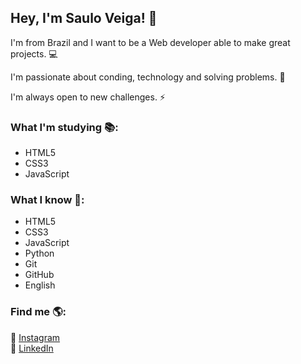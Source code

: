## Hey, I'm Saulo Veiga!  👋
 
I'm from Brazil and I want to be a Web developer able to make great projects. 💻

I'm passionate about conding, technology and solving problems. 🚀

I'm always open to new challenges. ⚡️

### What I'm studying 📚:
- HTML5 
- CSS3
- JavaScript

### What I know 📘:
- HTML5
- CSS3
- JavaScript
- Python
- Git
- GitHub
- English

### Find me 🌎:
📸  [Instagram](https://instagram.com/sauloveigr)  
💼  [LinkedIn](https://www.linkedin.com/in/sauloveigr/)
